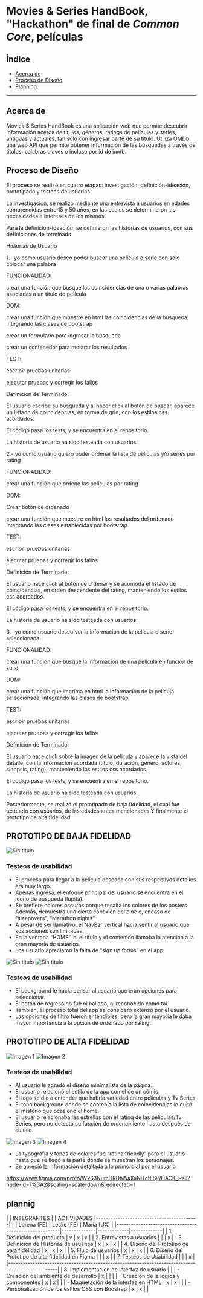 # Movies & Series HandBook, "Hackathon" de final de _Common Core_, películas

## Índice

* [Acerca de](#acerca-de)
* [Proceso de Diseño](#proceso-de-diseño)
* [Planning](#planning)

***

## Acerca de

Movies $ Series HandBook es una aplicación web que permite descubrir información acerca de títulos, géneros, ratings de películas y series, antiguas y actuales, tan sólo con ingresar parte de su título. Utiliza OMDb, una web API que permite obtener información de las búsquedas a través de títulos, palabras claves o incluso por id de imdb.

## Proceso de Diseño

El proceso se realizó en cuatro etapas: investigación, definición-ideación, prototipado y testeos de usuarios.

La investigación, se realizó mediante una entrevista a usuarios en edades comprendidas entre 15 y 50 años, en las cuales se determinaron las necesidades e intereses de los mismos.

Para la definición-ideación, se definieron las historias de usuarios, con sus definiciones de terminado.

Historias de Usuario

1.- yo como usuario deseo poder buscar una película o serie con solo colocar una palabra

FUNCIONALIDAD:

crear una función que busque las coincidencias de una o varias palabras asociadas a un titulo de película

DOM:

crear una función que muestre en html las coincidencias de la busqueda, integrando las clases de bootstrap

crear un formulario para ingresar la búsqueda

crear un contenedor para mostrar los resultados

TEST:

escribir pruebas unitarias

ejecutar pruebas y corregir los fallos

Definición de Terminado:

El usuario escribe su búsqueda y al hacer click al botón de buscar, aparece un listado de coincidencias, en
forma de grid, con los estilos css acordados.

El código pasa los tests, y se encuentra en el repositorio.

La historia de usuario ha sido testeada con usuarios.

2.- yo como usuario quiero poder ordenar la lista de películas y/o series por rating

FUNCIONALIDAD:

crear una función que ordene las películas por rating

DOM:

Crear botón de ordenado

crear una función que muestre en html los resultados del ordenado integrando las clases establecidas por
bootstrap

TEST:

escribir pruebas unitarias

ejecutar pruebas y corregir los fallos

Definición de Terminado:

El usuario hace click al botón de ordenar y se acomoda el listado de coincidencias, en orden descendente
del rating, manteniendo los estilos css acordados.

El código pasa los tests, y se encuentra en el repositorio.

La historia de usuario ha sido testeada con usuarios.

3.- yo como usuario deseo ver la información de la película o serie seleccionada

FUNCIONALIDAD:

crear una función que busque la información de una película en función de su id

DOM:

crear una función que imprima en html la información de la película seleccionada, integrando las clases de
bootstrap

TEST:

escribir pruebas unitarias

ejecutar pruebas y corregir los fallos

Definición de Terminado:

El usuario hace click sobre la imagen de la película y aparece la vista del detalle, con la información acordada (título, duración, género, actores, sinopsis, rating), manteniendo los estilos css acordados.

El código pasa los tests, y se encuentra en el repositorio.

La historia de usuario ha sido testeada con usuarios.

Posteriormente, se realizó el prototipado de baja fidelidad, el cual fue testeado con usuarios, de las edades antes mencionadas.Y finalmente el prototipo de alta fidelidad.

## PROTOTIPO DE BAJA FIDELIDAD

![Sin titulo](src/assets/prot_bf_1.jpg)

### Testeos de usabilidad 
* El proceso para llegar a la película deseada con sus respectivos detalles era muy largo.
* Apenas ingresa, el enfoque principal del usuario se encuentra en el ícono de búsqueda (lupita).
* Se prefiere colores oscuros porque resalta los colores de los posters. Además, demuestra una cierta conexión del cine o, encaso de “sleepovers”,         “Marathon nights”.
* A pesar de ser llamativo, el NavBar vertical hacía sentir al usuario que sus acciones son limitadas.
* En la ventana “HOME”, ni el título y el contenido llamaba la atención a la gran mayoría de usuarios.
* Los usuario apreciaron la falta de “sign up forms” en el app.  

![Sin titulo](src/assets/prot_bf_2.jpg)
![Sin titulo](src/assets/prot_bf_3.jpg)

### Testeos de usabilidad 
* El background le hacía pensar al usuario que eran opciones para seleccionar.
* El botón de regreso no fue ni hallado, ni reconocido como tal.
* Tambíen, el proceso total del app se consideró extenso por el usuario.
* Las opciones de filtro fueron entendibles, pero la gran mayoría le daba mayor importancia a la opción de ordenado por rating.

## PROTOTIPO DE ALTA FIDELIDAD 

![Imagen 1][1]  ![Imagen 2][2]

 [1]: src/assets/prot_af_1.png
 [2]: src/assets/prot_af_2.png

### Testeos de usabilidad
* Al usuario le agradó el diseño minimalista de la página.
* El usuario relacionó el estilo de la app con el de un cómic.
* El logo se dio a entender que habría variedad entre películas y Tv Series
* El tono background donde se contenía la lista de coincidencias le quitó el misterio que ocasionó el home. 
* El usuario relacionaba las estrellas con el rating de las películas/Tv Series, pero no detectó su función de ordenamiento hasta después de su uso.


![Imagen 3][3]  ![Imagen 4][4]

 [3]: assets/prot_af_3.png
 [4]: assets/prot_af_4.png

* La typografía y tonos de colores fue “retina friendly” para el usuario hasta que se llegó a la parte dónde se muestran los personajes.
* Se apreció la información detallada a lo primordial por el usuario

https://www.figma.com/proto/W263NumHRDhWaXaNiTctL6jr/HACK_Peli?node-id=1%3A2&scaling=scale-down&redirected=1


## plannig

|                                                       |              INTEGRANTES                 |
|                    ACTIVIDADES                        |------------------------------------------|
|                                                       |  Lorena (FE) | Leslie (FE) | Maria (UX)  |
|-------------------------------------------------------|--------------|-------------|-------------|
|  1. Definición del producto                           |       x      |      x      |      x      |
|  2. Entrevistas a usuarios                            |              |             |      x      |
|  3. Definición de Historias de usuarios               |       x      |      x      |      x      |
|  4. Diseño del Prototipo de baja fidelidad            |       x      |      x      |      x      |
|  5. Flujo de usuarios                                 |       x      |      x      |      x      |
|  6. Diseño del Prototipo de alta fidelidad en Figma   |              |             |      x      |
|  7. Testeos de Usabilidad                             |              |             |      x      |
|--------------------------------------------------------------------------------------------------|
|  8. Implementacion de interfaz de usuario             |                                          |
|    - Creación del ambiente de desarrollo              |        x     |             |             |
|    - Creación de la logica y componentes              |        x     |      x      |             |
|    - Maquetación de la interfaz  en HTML              |        x     |      x      |             |
|    - Personalización de los estilos CSS con Boostrap  |        x     |      x      |             |



